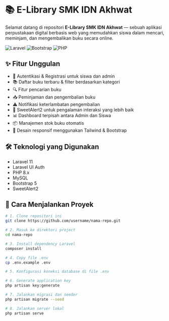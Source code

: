 # 📚 E-Library SMK IDN Akhwat

Selamat datang di repositori **E-Library SMK IDN Akhwat** — sebuah aplikasi perpustakaan digital berbasis web yang memudahkan siswa dalam mencari, meminjam, dan mengembalikan buku secara online.

![Laravel](https://img.shields.io/badge/Laravel-11-red?style=flat-square&logo=laravel)
![Bootstrap](https://img.shields.io/badge/Bootstrap-5.x-purple?style=flat-square&logo=bootstrap)
![PHP](https://img.shields.io/badge/PHP-8.x-777bb4?style=flat-square&logo=php)

## ✨ Fitur Unggulan

- 🔐 Autentikasi & Registrasi untuk siswa dan admin
- 📚 Daftar buku terbaru & filter berdasarkan kategori
- 🔍 Fitur pencarian buku
- 📥 Peminjaman dan pengembalian buku
- ⚠️ Notifikasi keterlambatan pengembalian
- 💬 SweetAlert2 untuk pengalaman interaksi yang lebih baik
- 📊 Dashboard terpisah antara Admin dan Siswa
- 📦 Manajemen stok buku otomatis
- 📱 Desain responsif menggunakan Tailwind & Bootstrap

## 🛠️ Teknologi yang Digunakan

- Laravel 11
- Laravel UI Auth
- PHP 8.x
- MySQL
- Bootstrap 5
- SweetAlert2

## 🚀 Cara Menjalankan Proyek

```bash
# 1. Clone repositori ini
git clone https://github.com/username/nama-repo.git

# 2. Masuk ke direktori project
cd nama-repo

# 3. Install dependency Laravel
composer install

# 4. Copy file .env
cp .env.example .env

# 5. Konfigurasi koneksi database di file .env

# 6. Generate application key
php artisan key:generate

# 7. Jalankan migrasi dan seeder
php artisan migrate --seed

# 8. Jalankan server lokal
php artisan serve
